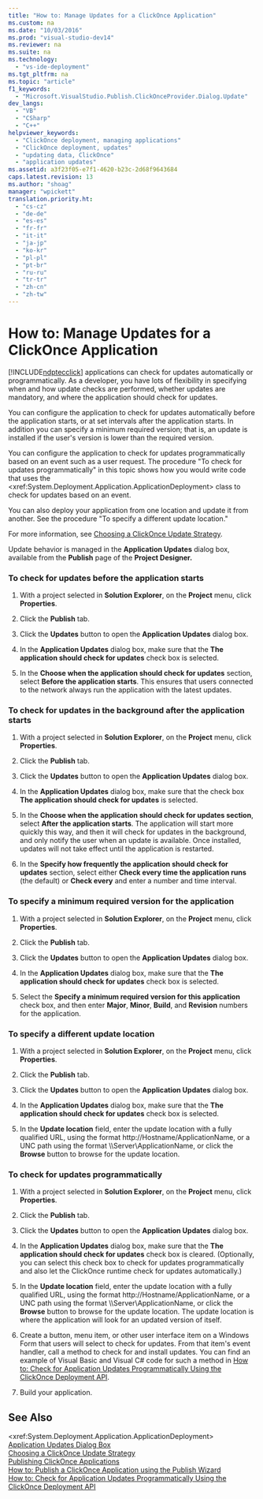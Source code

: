 ```yaml
---
title: "How to: Manage Updates for a ClickOnce Application"
ms.custom: na
ms.date: "10/03/2016"
ms.prod: "visual-studio-dev14"
ms.reviewer: na
ms.suite: na
ms.technology: 
  - "vs-ide-deployment"
ms.tgt_pltfrm: na
ms.topic: "article"
f1_keywords: 
  - "Microsoft.VisualStudio.Publish.ClickOnceProvider.Dialog.Update"
dev_langs: 
  - "VB"
  - "CSharp"
  - "C++"
helpviewer_keywords: 
  - "ClickOnce deployment, managing applications"
  - "ClickOnce deployment, updates"
  - "updating data, ClickOnce"
  - "application updates"
ms.assetid: a3f23f05-e7f1-4620-b23c-2d68f9643684
caps.latest.revision: 13
ms.author: "shoag"
manager: "wpickett"
translation.priority.ht: 
  - "cs-cz"
  - "de-de"
  - "es-es"
  - "fr-fr"
  - "it-it"
  - "ja-jp"
  - "ko-kr"
  - "pl-pl"
  - "pt-br"
  - "ru-ru"
  - "tr-tr"
  - "zh-cn"
  - "zh-tw"
---
```

# How to: Manage Updates for a ClickOnce Application
[!INCLUDE[ndptecclick](../deployment/includes/ndptecclick_md.md)] applications can check for updates automatically or programmatically. As a developer, you have lots of flexibility in specifying when and how update checks are performed, whether updates are mandatory, and where the application should check for updates.  
  
 You can configure the application to check for updates automatically before the application starts, or at set intervals after the application starts. In addition you can specify a minimum required version; that is, an update is installed if the user's version is lower than the required version.  
  
 You can configure the application to check for updates programmatically based on an event such as a user request. The procedure "To check for updates programmatically" in this topic shows how you would write code that uses the \<xref:System.Deployment.Application.ApplicationDeployment> class to check for updates based on an event.  
  
 You can also deploy your application from one location and update it from another. See the procedure "To specify a different update location."  
  
 For more information, see [Choosing a ClickOnce Update Strategy](../deployment/choosing-a-clickonce-update-strategy.md).  
  
 Update behavior is managed in the **Application Updates** dialog box, available from the **Publish** page of the **Project Designer.**  
  
### To check for updates before the application starts  
  
1.  With a project selected in **Solution Explorer**, on the **Project** menu, click **Properties**.  
  
2.  Click the **Publish** tab.  
  
3.  Click the **Updates** button to open the **Application Updates** dialog box.  
  
4.  In the **Application Updates** dialog box, make sure that the **The application should check for updates** check box is selected.  
  
5.  In the **Choose when the application should check for updates** section, select **Before the application starts**. This ensures that users connected to the network always run the application with the latest updates.  
  
### To check for updates in the background after the application starts  
  
1.  With a project selected in **Solution Explorer**, on the **Project** menu, click **Properties**.  
  
2.  Click the **Publish** tab.  
  
3.  Click the **Updates** button to open the **Application Updates** dialog box.  
  
4.  In the **Application Updates** dialog box, make sure that the check box **The application should check for updates** is selected.  
  
5.  In the **Choose when the application should check for updates section**, select **After the application starts**. The application will start more quickly this way, and then it will check for updates in the background, and only notify the user when an update is available. Once installed, updates will not take effect until the application is restarted.  
  
6.  In the **Specify how frequently the application should check for updates** section, select either **Check every time the application runs** (the default) or **Check every** and enter a number and time interval.  
  
### To specify a minimum required version for the application  
  
1.  With a project selected in **Solution Explorer**, on the **Project** menu, click **Properties**.  
  
2.  Click the **Publish** tab.  
  
3.  Click the **Updates** button to open the **Application Updates** dialog box.  
  
4.  In the **Application Updates** dialog box, make sure that the **The application should check for updates** check box is selected.  
  
5.  Select the **Specify a minimum required version for this application** check box, and then enter **Major**, **Minor**, **Build**, and **Revision** numbers for the application.  
  
### To specify a different update location  
  
1.  With a project selected in **Solution Explorer**, on the **Project** menu, click **Properties**.  
  
2.  Click the **Publish** tab.  
  
3.  Click the **Updates** button to open the **Application Updates** dialog box.  
  
4.  In the **Application Updates** dialog box, make sure that the **The application should check for updates** check box is selected.  
  
5.  In the **Update location** field, enter the update location with a fully qualified URL, using the format http://Hostname/ApplicationName, or a UNC path using the format \\\Server\ApplicationName, or click the **Browse** button to browse for the update location.  
  
### To check for updates programmatically  
  
1.  With a project selected in **Solution Explorer**, on the **Project** menu, click **Properties**.  
  
2.  Click the **Publish** tab.  
  
3.  Click the **Updates** button to open the **Application Updates** dialog box.  
  
4.  In the **Application Updates** dialog box, make sure that the **The application should check for updates** check box is cleared. (Optionally, you can select this check box to check for updates programmatically and also let the ClickOnce runtime check for updates automatically.)  
  
5.  In the **Update location** field, enter the update location with a fully qualified URL, using the format http://Hostname/ApplicationName, or a UNC path using the format \\\Server\ApplicationName, or click the **Browse** button to browse for the update location. The update location is where the application will look for an updated version of itself.  
  
6.  Create a button, menu item, or other user interface item on a Windows Form that users will select to check for updates. From that item's event handler, call a method to check for and install updates. You can find an example of Visual Basic and Visual C# code for such a method in [How to: Check for Application Updates Programmatically Using the ClickOnce Deployment API](../deployment/how-to--check-for-application-updates-programmatically-using-the-clickonce-deployment-api.md).  
  
7.  Build your application.  
  
## See Also  
 \<xref:System.Deployment.Application.ApplicationDeployment>   
 [Application Updates Dialog Box](assetId:///8eca8743-8e68-4d04-bfd5-4dc0a9b2934f)   
 [Choosing a ClickOnce Update Strategy](../deployment/choosing-a-clickonce-update-strategy.md)   
 [Publishing ClickOnce Applications](../deployment/publishing-clickonce-applications.md)   
 [How to: Publish a ClickOnce Application using the Publish Wizard](../deployment/how-to--publish-a-clickonce-application-using-the-publish-wizard.md)   
 [How to: Check for Application Updates Programmatically Using the ClickOnce Deployment API](../deployment/how-to--check-for-application-updates-programmatically-using-the-clickonce-deployment-api.md)